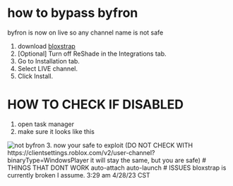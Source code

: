 # how to bypass byfron
byfron is now on live so any channel name is not safe
1. download [bloxstrap](https://github.com/pizzaboxer/bloxstrap/releases/tag/v2.2.0)
2. [Optional] Turn off ReShade in the Integrations tab.
3. Go to Installation tab.
4. Select LIVE channel.
5. Click Install.
# HOW TO CHECK IF DISABLED
1. open task manager
2. make sure it looks like this
<img src="https://cdn.discordapp.com/attachments/1063774278912331816/1101360802147082310/image.png" alt="not byfron" title="not byfron">
3. now your safe to exploit
(DO NOT CHECK WITH https://clientsettings.roblox.com/v2/user-channel?binaryType=WindowsPlayer it will stay the same, but you are safe)
# THINGS THAT DONT WORK
auto-attach
auto-launch
# ISSUES
bloxstrap is currently broken I assume. 3:29 am 4/28/23 CST
